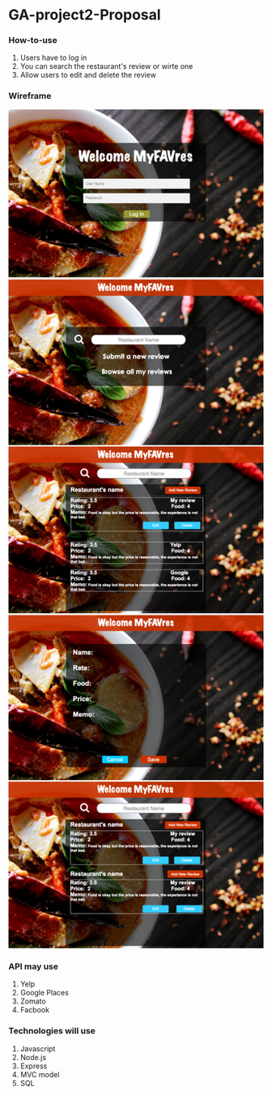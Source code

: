 # GA-project2-Proposal

### How-to-use 
1. Users have to log in 
1. You can search the restaurant's review or wirte one
1. Allow users to edit and delete the review

### Wireframe
![wireframe](./wireframes/wireframe_login.png)
![wireframe](./wireframes/wireframe_main.png)
![wireframe](./wireframes/wireframe_feedback.png)
![wireframe](./wireframes/wireframe_add.png)
![wireframe](./wireframes/wireframe_my.png)

### API may use
1. Yelp
2. Google Places
3. Zomato
4. Facbook

### Technologies will use
1. Javascript
2. Node.js
3. Express
4. MVC model
5. SQL





